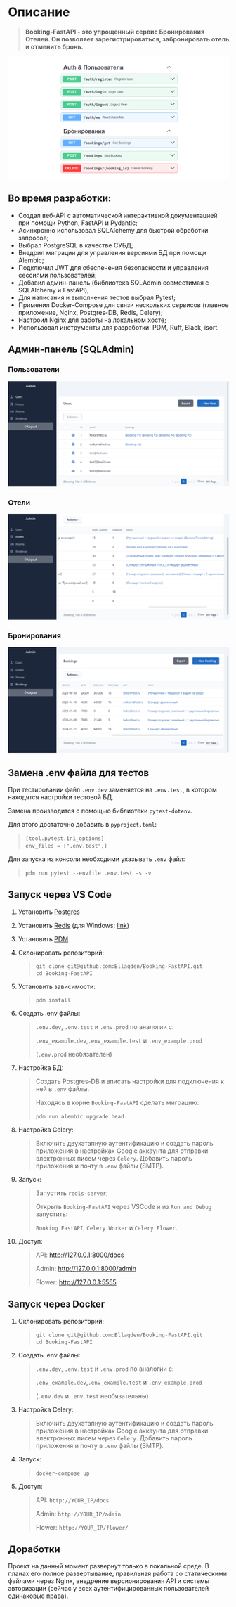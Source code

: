 # Описание
> **Booking-FastAPI - это упрощенный сервис Бронирования Отелей. Он позволяет зарегистрироваться, забронировать отель и отменить бронь.**

![](documentation_images/docs_base.png)

## Во время разработки:
-	Создал веб-API с автоматической интерактивной документацией при помощи Python, FastAPI и Pydantic;
-	Асинхронно использовал SQLAlchemy для быстрой обработки запросов;
-	Выбрал PostgreSQL в качестве СУБД;
-	Внедрил миграции для управления версиями БД при помощи Alembic;
-	Подключил JWT для обеспечения безопасности и управления сессиями пользователей;
-	Добавил админ-панель (библиотека SQLAdmin совместимая с SQLAlchemy и FastAPI);
-	Для написания и выполнения тестов выбрал Pytest;
-	Применил Docker-Compose для связи нескольких сервисов (главное приложение, Nginx, Postgres-DB, Redis, Celery);
-	Настроил Nginx для работы на локальном хосте;
-	Использовал инструменты для разработки: PDM, Ruff, Black, isort.

## Админ-панель (SQLAdmin)

### Пользователи
![](documentation_images/admin_1_users.png)

### Отели
![](documentation_images/admin_2_hotels.png)

### Бронирования
![](documentation_images/admin_3_bookings.png)

## Замена .env файла для тестов
При тестировании файл `.env.dev` заменяется на `.env.test`, в котором находятся настройки тестовой БД.

Замена производится с помощью библиотеки `pytest-dotenv`.

Для этого достаточно добавить в `pyproject.toml`:
> `[tool.pytest.ini_options]`
> <br />
> `env_files = [".env.test",]`

Для запуска из консоли необходими указывать `.env` файл:
> ```pdm run pytest --envfile .env.test -s -v```

## Запуск через VS Code
1) Установить [Postgres](https://www.postgresql.org/)

2) Установить [Redis](https://redis.io/)
(для Windows: [link](https://github.com/tporadowski/redis/releases/))

3) Установить [PDM](https://pdm-project.org/latest/)

4) Склонировать репозиторий:
   >```
   >git clone git@github.com:Bllagden/Booking-FastAPI.git
   >cd Booking-FastAPI
   >```

5) Установить зависимости:
    >```
    >pdm install
    >```

6) Создать .env файлы:
    >`.env.dev`, `.env.test` и `.env.prod` по аналогии с:
    >
    > `.env_example.dev`,`.env_example.test` и `.env_example.prod`
    >
    > (`.env.prod` необязателен)

7) Настройка БД:
    >Создать Postgres-DB и вписать настройки для подключения к ней в `.env` файлы.
    >
    >Находясь в корне `Booking-FastAPI` сделать миграцию:
    >
    >```pdm run alembic upgrade head```

8) Настройка Celery:
    >Включить двухэтапную аутентификацию и создать пароль приложения в настройках Google аккаунта для отправки электронных писем через `Celery`. Добавить пароль приложения и почту в `.env` файлы (SMTP).
    
9) Запуск:
    >Запустить `redis-server`;
    >
    >Открыть `Booking-FastAPI` через VSCode и из `Run and Debug` запустить:
    >
    >`Booking FastAPI`, `Celery Worker` и `Celery Flower`.


10) Доступ:
    >API: http://127.0.0.1:8000/docs
    >
    >Admin: http://127.0.0.1:8000/admin
    >
    >Flower: http://127.0.0.1:5555

## Запуск через Docker
1) Склонировать репозиторий:
   >```
   >git clone git@github.com:Bllagden/Booking-FastAPI.git
   >cd Booking-FastAPI
   >```

2) Создать .env файлы:
    >`.env.dev`, `.env.test` и `.env.prod` по аналогии с:
    >
    > `.env_example.dev`,`.env_example.test` и `.env_example.prod`
    >
    > (`.env.dev` и `.env.test` необязательны)
    
3) Настройка Celery:
    >Включить двухэтапную аутентификацию и создать пароль приложения в настройках Google аккаунта для отправки электронных писем через `Celery`. Добавить пароль приложения и почту в `.env` файлы (SMTP).
    
4) Запуск:
    >```docker-compose up```


5) Доступ:
    >API: `http://YOUR_IP/docs`
    >
    >Admin: `http://YOUR_IP/admin`
    >
    >Flower: `http://YOUR_IP/flower/`


## Доработки
Проект на данный момент развернут только в локальной среде. В планах его полное развертывание, правильная работа со статическими файлами через Nginx, внедрение версионирования API и системы авторизации (сейчас у всех аутентифицированных пользователей одинаковые права).